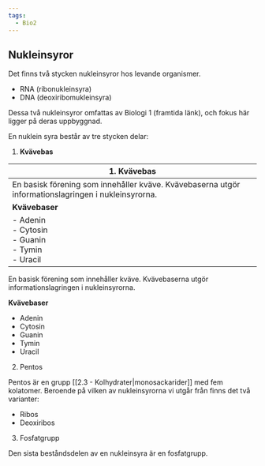 ```yaml
---
tags:
  - Bio2
---
```

## Nukleinsyror

Det finns två stycken nukleinsyror hos levande organismer.

- RNA (ribonukleinsyra)
- DNA (deoxiribomukleinsyra)

Dessa två nukleinsyror omfattas av Biologi 1 (framtida länk), och fokus här ligger på deras uppbyggnad.

En nuklein syra består av tre stycken delar:

 1. **Kvävebas**

| 1. Kvävebas                                                                                         |
| --------------------------------------------------------------------------------------------------- |
| En basisk förening som innehåller kväve. Kvävebaserna utgör informationslagringen i nukleinsyrorna. |
| **Kvävebaser**                                                                                      |
| - Adenin<br>- Cytosin<br>- Guanin<br>- Tymin<br>- Uracil                                            |

 En basisk förening som innehåller kväve. Kvävebaserna utgör informationslagringen i nukleinsyrorna.
 
**Kvävebaser**
 - Adenin
 - Cytosin
 - Guanin
 - Tymin
 - Uracil

2. Pentos

Pentos är en grupp [[2.3 - Kolhydrater|monosackarider]] med fem kolatomer. Beroende på vilken av nukleinsyrorna vi utgår från finns det två varianter:

- Ribos
- Deoxiribos

3. Fosfatgrupp

Den sista beståndsdelen av en nukleinsyra är en fosfatgrupp. 




